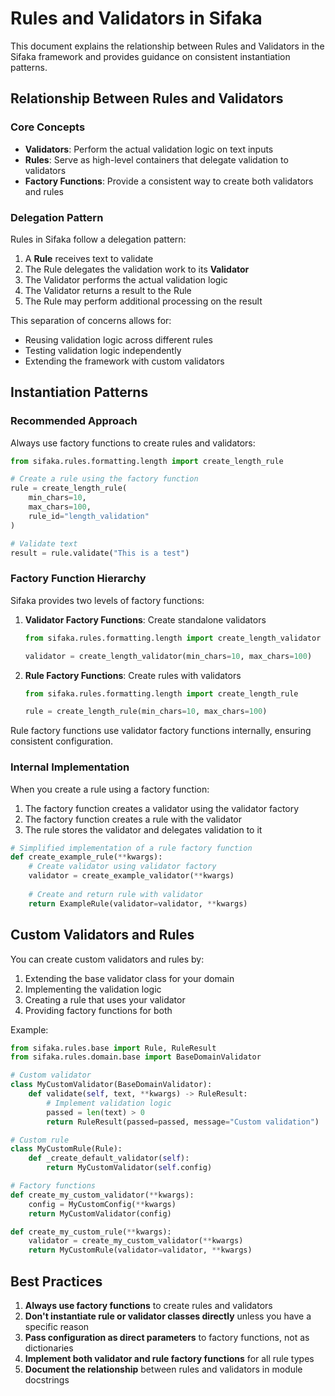 # Rules and Validators in Sifaka

This document explains the relationship between Rules and Validators in the Sifaka framework and provides guidance on consistent instantiation patterns.

## Relationship Between Rules and Validators

### Core Concepts

- **Validators**: Perform the actual validation logic on text inputs
- **Rules**: Serve as high-level containers that delegate validation to validators
- **Factory Functions**: Provide a consistent way to create both validators and rules

### Delegation Pattern

Rules in Sifaka follow a delegation pattern:

1. A **Rule** receives text to validate
2. The Rule delegates the validation work to its **Validator**
3. The Validator performs the actual validation logic
4. The Validator returns a result to the Rule
5. The Rule may perform additional processing on the result

This separation of concerns allows for:
- Reusing validation logic across different rules
- Testing validation logic independently
- Extending the framework with custom validators

## Instantiation Patterns

### Recommended Approach

Always use factory functions to create rules and validators:

```python
from sifaka.rules.formatting.length import create_length_rule

# Create a rule using the factory function
rule = create_length_rule(
    min_chars=10,
    max_chars=100,
    rule_id="length_validation"
)

# Validate text
result = rule.validate("This is a test")
```

### Factory Function Hierarchy

Sifaka provides two levels of factory functions:

1. **Validator Factory Functions**: Create standalone validators
   ```python
   from sifaka.rules.formatting.length import create_length_validator
   
   validator = create_length_validator(min_chars=10, max_chars=100)
   ```

2. **Rule Factory Functions**: Create rules with validators
   ```python
   from sifaka.rules.formatting.length import create_length_rule
   
   rule = create_length_rule(min_chars=10, max_chars=100)
   ```

Rule factory functions use validator factory functions internally, ensuring consistent configuration.

### Internal Implementation

When you create a rule using a factory function:

1. The factory function creates a validator using the validator factory
2. The factory function creates a rule with the validator
3. The rule stores the validator and delegates validation to it

```python
# Simplified implementation of a rule factory function
def create_example_rule(**kwargs):
    # Create validator using validator factory
    validator = create_example_validator(**kwargs)
    
    # Create and return rule with validator
    return ExampleRule(validator=validator, **kwargs)
```

## Custom Validators and Rules

You can create custom validators and rules by:

1. Extending the base validator class for your domain
2. Implementing the validation logic
3. Creating a rule that uses your validator
4. Providing factory functions for both

Example:

```python
from sifaka.rules.base import Rule, RuleResult
from sifaka.rules.domain.base import BaseDomainValidator

# Custom validator
class MyCustomValidator(BaseDomainValidator):
    def validate(self, text, **kwargs) -> RuleResult:
        # Implement validation logic
        passed = len(text) > 0
        return RuleResult(passed=passed, message="Custom validation")

# Custom rule
class MyCustomRule(Rule):
    def _create_default_validator(self):
        return MyCustomValidator(self.config)

# Factory functions
def create_my_custom_validator(**kwargs):
    config = MyCustomConfig(**kwargs)
    return MyCustomValidator(config)

def create_my_custom_rule(**kwargs):
    validator = create_my_custom_validator(**kwargs)
    return MyCustomRule(validator=validator, **kwargs)
```

## Best Practices

1. **Always use factory functions** to create rules and validators
2. **Don't instantiate rule or validator classes directly** unless you have a specific reason
3. **Pass configuration as direct parameters** to factory functions, not as dictionaries
4. **Implement both validator and rule factory functions** for all rule types
5. **Document the relationship** between rules and validators in module docstrings
